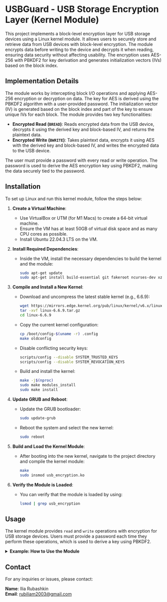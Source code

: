 # USBGuard - USB Storage Encryption Layer (Kernel Module)

This project implements a block-level encryption layer for USB storage devices using a Linux kernel module. It allows users to securely store and retrieve data from USB devices with block-level encryption. The module encrypts data before writing to the device and decrypts it when reading, ensuring data security without affecting usability. The encryption uses AES-256 with PBKDF2 for key derivation and generates initialization vectors (IVs) based on the block index.

## Implementation Details

The module works by intercepting block I/O operations and applying AES-256 encryption or decryption on data. The key for AES is derived using the PBKDF2 algorithm with a user-provided password. The initialization vector (IV) is generated based on the block index and part of the key to ensure unique IVs for each block. The module provides two key functionalities:

- **Encrypted Read (`BREAD`)**: Reads encrypted data from the USB device, decrypts it using the derived key and block-based IV, and returns the plaintext data.
- **Encrypted Write (`BWRITE`)**: Takes plaintext data, encrypts it using AES with the derived key and block-based IV, and writes the encrypted data to the USB device.

The user must provide a password with every read or write operation. The password is used to derive the AES encryption key using PBKDF2, making the data securely tied to the password.

## Installation

To set up Linux and run this kernel module, follow the steps below:

1. **Create a Virtual Machine**:

   - Use VirtualBox or UTM (for M1 Macs) to create a 64-bit virtual machine.
   - Ensure the VM has at least 50GB of virtual disk space and as many CPU cores as possible.
   - Install Ubuntu 22.04.3 LTS on the VM.

2. **Install Required Dependencies**:

   - Inside the VM, install the necessary dependencies to build the kernel and the module:
     ```bash
     sudo apt-get update
     sudo apt-get install build-essential git fakeroot ncurses-dev xz-utils libssl-dev bc flex libelf-dev bison
     ```

3. **Compile and Install a New Kernel**:

   - Download and uncompress the latest stable kernel (e.g., 6.6.9):

     ```bash
     wget https://mirrors.edge.kernel.org/pub/linux/kernel/v6.x/linux-6.6.9.tar.gz
     tar -xvf linux-6.6.9.tar.gz
     cd linux-6.6.9
     ```

   - Copy the current kernel configuration:

     ```bash
     cp /boot/config-$(uname -r) .config
     make oldconfig
     ```

   - Disable conflicting security keys:

     ```bash
     scripts/config --disable SYSTEM_TRUSTED_KEYS
     scripts/config --disable SYSTEM_REVOCATION_KEYS
     ```

   - Build and install the kernel:
     ```bash
     make -j$(nproc)
     sudo make modules_install
     sudo make install
     ```

4. **Update GRUB and Reboot**:

   - Update the GRUB bootloader:

     ```bash
     sudo update-grub
     ```

   - Reboot the system and select the new kernel:
     ```bash
     sudo reboot
     ```

5. **Build and Load the Kernel Module**:

   - After booting into the new kernel, navigate to the project directory and compile the kernel module:
     ```bash
     make
     sudo insmod usb_encryption.ko
     ```

6. **Verify the Module is Loaded**:
   - You can verify that the module is loaded by using:
     ```bash
     lsmod | grep usb_encryption
     ```

## Usage

The kernel module provides `read` and `write` operations with encryption for USB storage devices. Users must provide a password each time they perform these operations, which is used to derive a key using PBKDF2.

<details>
<summary><strong>Example: How to Use the Module</strong></summary>

```c
#include <fcntl.h>
#include <sys/ioctl.h>
#include <unistd.h>
#include <stdio.h>
#include <string.h>
#include <stdlib.h>
#include <stdbool.h>

#define BLOCK_SIZE 512
#define PASSWORD_MAX_LEN 64

// Data structure for block read/write operations
struct block_rw_ops {
    char* data;
    unsigned int size;
    char password[PASSWORD_MAX_LEN];  // Add password field for key derivation
};

#define BREAD _IOW('a', 'a', struct block_rw_ops)
#define BWRITE _IOW('a', 'b', struct block_rw_ops)

void bread(int fd, char* buffer, unsigned int size, const char* password) {
    struct block_rw_ops request;
    request.data = buffer;
    request.size = size;
    strncpy(request.password, password, PASSWORD_MAX_LEN);

    // Simulate an ioctl call with a password used for encryption key derivation
    printf("Performing encrypted read...\n");
    if (ioctl(fd, BREAD, &request) < 0) {
        perror("Failed to read data from device");
    }
}

void bwrite(int fd, char* buffer, unsigned int size, const char* password) {
    struct block_rw_ops request;
    request.data = buffer;
    request.size = size;
    strncpy(request.password, password, PASSWORD_MAX_LEN);

    // Simulate an ioctl call with a password used for encryption key derivation
    printf("Performing encrypted write...\n");
    if (ioctl(fd, BWRITE, &request) < 0) {
        perror("Failed to write data to device");
    }
}

int main() {
    int fd = open("/dev/kmod", O_RDWR);
    if (fd < 0) {
        perror("Failed to open device");
        return -1;
    }

    char password[PASSWORD_MAX_LEN] = "my_secure_password";  // User-provided password for key derivation
    char write_data[BLOCK_SIZE] = "This is a test data block.";
    char read_data[BLOCK_SIZE] = {0};  // Initialize read buffer

    // Write encrypted data to the USB device
    bwrite(fd, write_data, BLOCK_SIZE, password);

    // Read encrypted data from the USB device
    bread(fd, read_data, BLOCK_SIZE, password);

    printf("Decrypted data: %s\n", read_data);

    close(fd);
    return 0;
}
```

</details>

## Contact

For any inquiries or issues, please contact:

**Name**: Ilia Rubashkin  
**Email**: rubiliam2003@gmail.com
